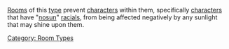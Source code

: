 [Rooms](:Category:_Rooms "wikilink") of this
[type](:Category:_Room_Types "wikilink") prevent
[characters](:Category:_Characters "wikilink") within them, specifically
[characters](:Category:_Characters "wikilink") that have
"[nosun](Racial_Nosun "wikilink")"
[racials](:Category:_Racials "wikilink"), from being affected negatively
by any sunlight that may shine upon them.

[Category: Room Types](Category:_Room_Types "wikilink")
